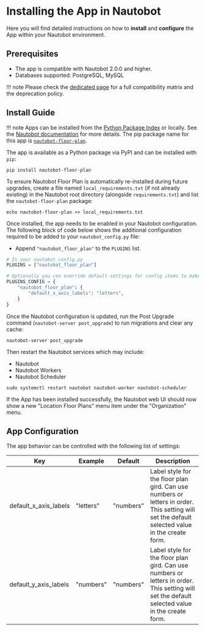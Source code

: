 # Installing the App in Nautobot

Here you will find detailed instructions on how to **install** and **configure** the App within your Nautobot environment.

## Prerequisites

- The app is compatible with Nautobot 2.0.0 and higher.
- Databases supported: PostgreSQL, MySQL

!!! note
    Please check the [dedicated page](compatibility_matrix.md) for a full compatibility matrix and the deprecation policy.

## Install Guide

!!! note
    Apps can be installed from the [Python Package Index](https://pypi.org/) or locally. See the [Nautobot documentation](https://docs.nautobot.com/projects/core/en/stable/user-guide/administration/installation/app-install/) for more details. The pip package name for this app is [`nautobot-floor-plan`](https://pypi.org/project/nautobot-floor-plan/).

The app is available as a Python package via PyPI and can be installed with `pip`:

```shell
pip install nautobot-floor-plan
```

To ensure Nautobot Floor Plan is automatically re-installed during future upgrades, create a file named `local_requirements.txt` (if not already existing) in the Nautobot root directory (alongside `requirements.txt`) and list the `nautobot-floor-plan` package:

```shell
echo nautobot-floor-plan >> local_requirements.txt
```

Once installed, the app needs to be enabled in your Nautobot configuration. The following block of code below shows the additional configuration required to be added to your `nautobot_config.py` file:

- Append `"nautobot_floor_plan"` to the `PLUGINS` list.

```python
# In your nautobot_config.py
PLUGINS = ["nautobot_floor_plan"]

# Optionally you can override default settings for config items to make grid labels like a chessboard (as seen in this example)
PLUGINS_CONFIG = {
    "nautobot_floor_plan": {
        "default_x_axis_labels": "letters",
    }
}
```

Once the Nautobot configuration is updated, run the Post Upgrade command (`nautobot-server post_upgrade`) to run migrations and clear any cache:

```shell
nautobot-server post_upgrade
```

Then restart the Nautobot services which may include:

- Nautobot
- Nautobot Workers
- Nautobot Scheduler

```shell
sudo systemctl restart nautobot nautobot-worker nautobot-scheduler
```

If the App has been installed successfully, the Nautobot web UI should now show a new "Location Floor Plans" menu item under the "Organization" menu.

## App Configuration

The app behavior can be controlled with the following list of settings:

| Key                | Example   | Default  | Description                                                                                                                                    |
|--------------------|-----------|----------|------------------------------------------------------------------------------------------------------------------------------------------------|
| default_x_axis_labels | "letters" | "numbers" | Label style for the floor plan gird. Can use numbers or letters in order. This setting will set the default selected value in the create form. |
| default_y_axis_labels | "numbers" | "numbers" | Label style for the floor plan gird. Can use numbers or letters in order. This setting will set the default selected value in the create form. |
